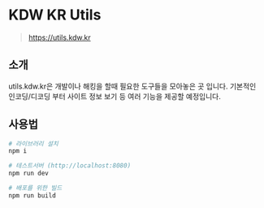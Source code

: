 # KDW KR Utils

> https://utils.kdw.kr

## 소개
utils.kdw.kr은 개발이나 해킹을 할때 필요한 도구들을 모아놓은 곳 입니다. 기본적인 인코딩/디코딩 부터 사이트 정보 보기 등 여러 기능을 제공할 예정입니다.

## 사용법

``` bash
# 라이브러리 설치
npm i

# 테스트서버 (http://localhost:8080)
npm run dev

# 배포를 위한 빌드
npm run build
```
